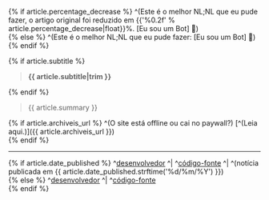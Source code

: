{% if article.percentage_decrease %}
^(Este é o melhor NL;NL que eu pude fazer, o artigo original foi reduzido em {{'%0.2f' % article.percentage_decrease|float}}%. [Eu sou um Bot] 🤖)  
{% else %}
^(Este é o melhor NL;NL que eu pude fazer: [Eu sou um Bot] 🤖)  
{% endif %}

{% if article.subtitle %}
>**{{ article.subtitle|trim }}**  

{% endif %}
> {{ article.summary }}  

{% if article.archiveis_url %}
^(O site está offline ou cai no paywall?) [^(Leia aqui.)]({{ article.archiveis_url }})  
{% endif %}

***
{% if article.date_published %}
^[desenvolvedor](https://www.reddit.com/u/CaioWzy) ^| ^[código-fonte](https://github.com/CaioWzy/NemLiNemLereiBot) ^| ^(notícia publicada em {{ article.date_published.strftime('%d/%m/%Y') }})  
{% else %}
^[desenvolvedor](https://www.reddit.com/u/CaioWzy) ^| ^[código-fonte](https://github.com/CaioWzy/NemLiNemLereiBot)  
{% endif %}
